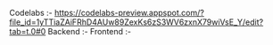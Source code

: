 Codelabs :- https://codelabs-preview.appspot.com/?file_id=1yTTiaZAiFRhD4AUw89ZexKs6zS3WV6zxnX79wiVsE_Y/edit?tab=t.0#0
Backend :- 
Frontend :- 
